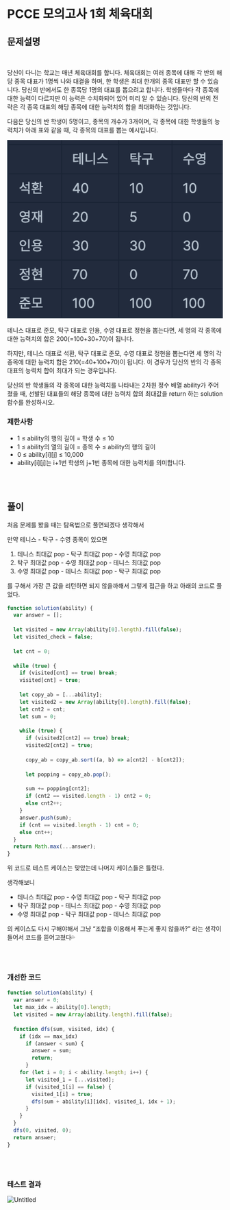 # PCCE 모의고사 1회 체육대회

## 문제설명

<br>

당신이 다니는 학교는 매년 체육대회를 합니다. 체육대회는 여러 종목에 대해 각 반의 해당 종목 대표가 1명씩 나와 대결을 하며, 한 학생은 최대 한개의 종목 대표만 할 수 있습니다. 당신의 반에서도 한 종목당 1명의 대표를 뽑으려고 합니다. 학생들마다 각 종목에 대한 능력이 다르지만 이 능력은 수치화되어 있어 미리 알 수 있습니다. 당신의 반의 전략은 각 종목 대표의 해당 종목에 대한 능력치의 합을 최대화하는 것입니다.

다음은 당신의 반 학생이 5명이고, 종목의 개수가 3개이며, 각 종목에 대한 학생들의 능력치가 아래 표와 같을 때, 각 종목의 대표를 뽑는 예시입니다.

![](2023-05-25-23-17-25.png)

테니스 대표로 준모, 탁구 대표로 인용, 수영 대표로 정현을 뽑는다면, 세 명의 각 종목에 대한 능력치의 합은 200(=100+30+70)이 됩니다.

하지만, 테니스 대표로 석환, 탁구 대표로 준모, 수영 대표로 정현을 뽑는다면 세 명의 각 종목에 대한 능력치 합은 210(=40+100+70)이 됩니다. 이 경우가 당신의 반의 각 종목 대표의 능력치 합이 최대가 되는 경우입니다.

당신의 반 학생들의 각 종목에 대한 능력치를 나타내는 2차원 정수 배열 ability가 주어졌을 때, 선발된 대표들의 해당 종목에 대한 능력치 합의 최대값을 return 하는 solution 함수를 완성하시오.

### 제한사항

- 1 ≤ ability의 행의 길이 = 학생 수 ≤ 10
- 1 ≤ ability의 열의 길이 = 종목 수 ≤ ability의 행의 길이
- 0 ≤ ability[i][j] ≤ 10,000
- ability[i][j]는 i+1번 학생의 j+1번 종목에 대한 능력치를 의미합니다.

<br><br>

## 풀이

처음 문제를 봤을 때는 탐욕법으로 풀면되겠다 생각해서

만약 테니스 - 탁구 - 수영 종목이 있으면

1. 테니스 최대값 pop - 탁구 최대값 pop - 수영 최대값 pop
2. 탁구 최대값 pop - 수영 최대값 pop - 테니스 최대값 pop
3. 수영 최대값 pop - 테니스 최대값 pop - 탁구 최대값 pop

를 구해서 가장 큰 값을 리턴하면 되지 않을까해서 그렇게 접근을 하고 아래의 코드로 풀었다.

```jsx
function solution(ability) {
  var answer = [];

  let visited = new Array(ability[0].length).fill(false);
  let visited_check = false;

  let cnt = 0;

  while (true) {
    if (visited[cnt] == true) break;
    visited[cnt] = true;

    let copy_ab = [...ability];
    let visited2 = new Array(ability[0].length).fill(false);
    let cnt2 = cnt;
    let sum = 0;

    while (true) {
      if (visited2[cnt2] == true) break;
      visited2[cnt2] = true;

      copy_ab = copy_ab.sort((a, b) => a[cnt2] - b[cnt2]);

      let popping = copy_ab.pop();

      sum += popping[cnt2];
      if (cnt2 == visited.length - 1) cnt2 = 0;
      else cnt2++;
    }
    answer.push(sum);
    if (cnt == visited.length - 1) cnt = 0;
    else cnt++;
  }
  return Math.max(...answer);
}
```

위 코드로 테스트 케이스는 맞았는데 나머지 케이스들은 틀렸다.

생각해보니

- 테니스 최대값 pop - 수영 최대값 pop - 탁구 최대값 pop
- 탁구 최대값 pop - 테니스 최대값 pop - 수영 최대값 pop
- 수영 최대값 pop - 탁구 최대값 pop - 테니스 최대값 pop

의 케이스도 다시 구해야해서 그냥 “조합을 이용해서 푸는게 좋지 않을까?” 라는 생각이 들어서 코드를 뜯어고쳤다💦

<br><br>

### 개선한 코드

```jsx
function solution(ability) {
  var answer = 0;
  let max_idx = ability[0].length;
  let visited = new Array(ability.length).fill(false);

  function dfs(sum, visited, idx) {
    if (idx == max_idx)
      if (answer < sum) {
        answer = sum;
        return;
      }
    for (let i = 0; i < ability.length; i++) {
      let visited_1 = [...visited];
      if (visited_1[i] == false) {
        visited_1[i] = true;
        dfs(sum + ability[i][idx], visited_1, idx + 1);
      }
    }
  }
  dfs(0, visited, 0);
  return answer;
}
```

<br><br>

### 테스트 결과

![Untitled](PCCE%20%E1%84%86%E1%85%A9%E1%84%8B%E1%85%B4%E1%84%80%E1%85%A9%E1%84%89%E1%85%A1%201%E1%84%92%E1%85%AC%20%E1%84%8E%E1%85%A6%E1%84%8B%E1%85%B2%E1%86%A8%E1%84%83%E1%85%A2%E1%84%92%E1%85%AC%200e0960a0c1e044a5a761b008ab63c6ed/Untitled%201.png)
